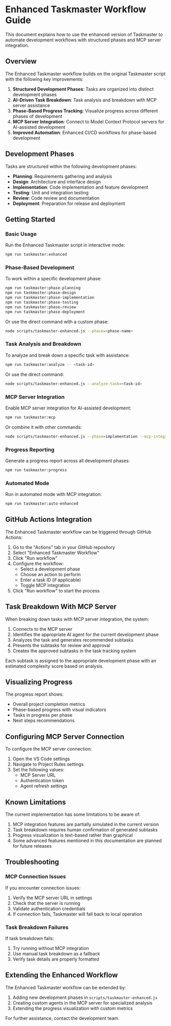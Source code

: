 # Enhanced Taskmaster Workflow Guide

This document explains how to use the enhanced version of Taskmaster to automate development workflows with structured phases and MCP server integration.

## Overview

The Enhanced Taskmaster workflow builds on the original Taskmaster script with the following key improvements:

1. **Structured Development Phases**: Tasks are organized into distinct development phases
2. **AI-Driven Task Breakdown**: Task analysis and breakdown with MCP server assistance
3. **Phase-Based Progress Tracking**: Visualize progress across different phases of development
4. **MCP Server Integration**: Connect to Model Context Protocol servers for AI-assisted development
5. **Improved Automation**: Enhanced CI/CD workflows for phase-based development

## Development Phases

Tasks are structured within the following development phases:

- **Planning**: Requirements gathering and analysis
- **Design**: Architecture and interface design
- **Implementation**: Code implementation and feature development
- **Testing**: Unit and integration testing
- **Review**: Code review and documentation
- **Deployment**: Preparation for release and deployment

## Getting Started

### Basic Usage

Run the Enhanced Taskmaster script in interactive mode:

```bash
npm run taskmaster:enhanced
```

### Phase-Based Development

To work within a specific development phase:

```bash
npm run taskmaster:phase-planning
npm run taskmaster:phase-design
npm run taskmaster:phase-implementation
npm run taskmaster:phase-testing
npm run taskmaster:phase-review
npm run taskmaster:phase-deployment
```

Or use the direct command with a custom phase:

```bash
node scripts/taskmaster-enhanced.js --phase=<phase-name>
```

### Task Analysis and Breakdown

To analyze and break down a specific task with assistance:

```bash
npm run taskmaster:analyze -- <task-id>
```

Or use the direct command:

```bash
node scripts/taskmaster-enhanced.js --analyze-task=<task-id>
```

### MCP Server Integration

Enable MCP server integration for AI-assisted development:

```bash
npm run taskmaster:mcp
```

Or combine it with other commands:

```bash
node scripts/taskmaster-enhanced.js --phase=implementation --mcp-integrate
```

### Progress Reporting

Generate a progress report across all development phases:

```bash
npm run taskmaster:progress
```

### Automated Mode

Run in automated mode with MCP integration:

```bash
npm run taskmaster:auto-enhanced
```

## GitHub Actions Integration

The Enhanced Taskmaster workflow can be triggered through GitHub Actions:

1. Go to the "Actions" tab in your GitHub repository
2. Select "Enhanced Taskmaster Workflow"
3. Click "Run workflow"
4. Configure the workflow:
   - Select a development phase
   - Choose an action to perform
   - Enter a task ID (if applicable)
   - Toggle MCP integration
5. Click "Run workflow" to start the process

## Task Breakdown With MCP Server

When breaking down tasks with MCP server integration, the system:

1. Connects to the MCP server
2. Identifies the appropriate AI agent for the current development phase
3. Analyzes the task and generates recommended subtasks
4. Presents the subtasks for review and approval
5. Creates the approved subtasks in the task tracking system

Each subtask is assigned to the appropriate development phase with an estimated complexity score based on analysis.

## Visualizing Progress

The progress report shows:

- Overall project completion metrics
- Phase-based progress with visual indicators
- Tasks in progress per phase
- Next steps recommendations

## Configuring MCP Server Connection

To configure the MCP server connection:

1. Open the VS Code settings
2. Navigate to Project Rules settings
3. Set the following values:
   - MCP Server URL
   - Authentication token
   - Agent refresh settings

## Known Limitations

The current implementation has some limitations to be aware of:

1. MCP integration features are partially simulated in the current version
2. Task breakdown requires human confirmation of generated subtasks
3. Progress visualization is text-based rather than graphical
4. Some advanced features mentioned in this documentation are planned for future releases

## Troubleshooting

### MCP Connection Issues

If you encounter connection issues:

1. Verify the MCP server URL in settings
2. Check that the server is running
3. Validate authentication credentials
4. If connection fails, Taskmaster will fall back to local operation

### Task Breakdown Failures

If task breakdown fails:

1. Try running without MCP integration
2. Use manual task breakdown as a fallback
3. Verify task details are properly formatted

## Extending the Enhanced Workflow

The Enhanced Taskmaster workflow can be extended by:

1. Adding new development phases in `scripts/taskmaster-enhanced.js`
2. Creating custom agents in the MCP server for specialized analysis
3. Extending the progress visualization with custom metrics

For further assistance, contact the development team.
